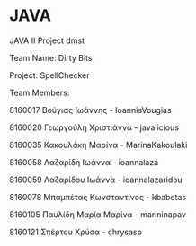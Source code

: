 # JAVA
JAVA II Project dmst 

Team Name: Dirty Bits

Project: SpellChecker

Team Members:

8160017 Βούγιας Ιωάννης - IoannisVougias

8160020 Γεωργούλη Χριστιάννα - javalicious

8160035 Κακουλάκη Μαρίνα - MarinaKakoulaki

8160058 Λαζαρίδη Ιωάννα - ioannalaza

8160059 Λαζαρίδου Ιωάννα - ioannalazaridou

8160078 Μπαμπέτας Κωνσταντίνος - kbabetas

8160105 Παυλίδη Μαρία Μαρίνα - marininapav

8160121 Σπέρτου Χρύσα - chrysasp
